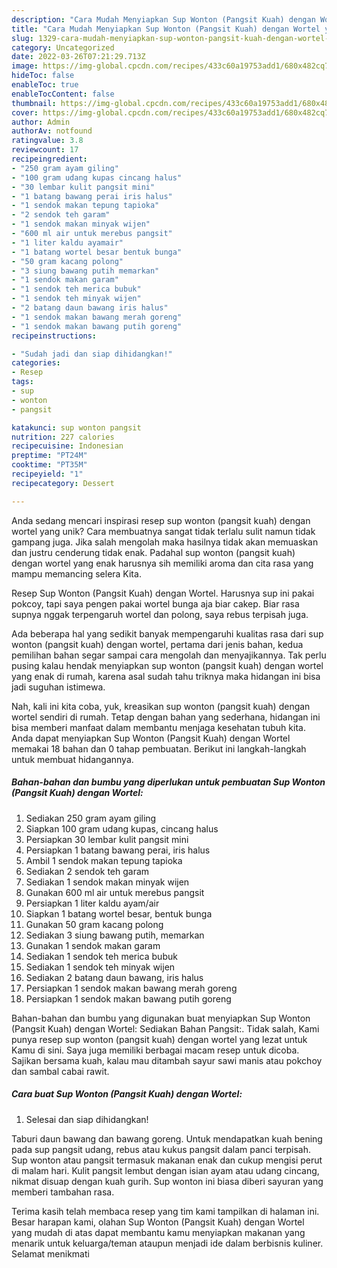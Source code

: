 ```yaml
---
description: "Cara Mudah Menyiapkan Sup Wonton (Pangsit Kuah) dengan Wortel yang Lezat"
title: "Cara Mudah Menyiapkan Sup Wonton (Pangsit Kuah) dengan Wortel yang Lezat"
slug: 1329-cara-mudah-menyiapkan-sup-wonton-pangsit-kuah-dengan-wortel-yang-lezat
category: Uncategorized
date: 2022-03-26T07:21:29.713Z
image: https://img-global.cpcdn.com/recipes/433c60a19753add1/680x482cq70/sup-wonton-pangsit-kuah-dengan-wortel-foto-resep-utama.jpg
hideToc: false
enableToc: true
enableTocContent: false
thumbnail: https://img-global.cpcdn.com/recipes/433c60a19753add1/680x482cq70/sup-wonton-pangsit-kuah-dengan-wortel-foto-resep-utama.jpg
cover: https://img-global.cpcdn.com/recipes/433c60a19753add1/680x482cq70/sup-wonton-pangsit-kuah-dengan-wortel-foto-resep-utama.jpg
author: Admin
authorAv: notfound
ratingvalue: 3.8
reviewcount: 17
recipeingredient:
- "250 gram ayam giling"
- "100 gram udang kupas cincang halus"
- "30 lembar kulit pangsit mini"
- "1 batang bawang perai iris halus"
- "1 sendok makan tepung tapioka"
- "2 sendok teh garam"
- "1 sendok makan minyak wijen"
- "600 ml air untuk merebus pangsit"
- "1 liter kaldu ayamair"
- "1 batang wortel besar bentuk bunga"
- "50 gram kacang polong"
- "3 siung bawang putih memarkan"
- "1 sendok makan garam"
- "1 sendok teh merica bubuk"
- "1 sendok teh minyak wijen"
- "2 batang daun bawang iris halus"
- "1 sendok makan bawang merah goreng"
- "1 sendok makan bawang putih goreng"
recipeinstructions:

- "Sudah jadi dan siap dihidangkan!"
categories:
- Resep
tags:
- sup
- wonton
- pangsit

katakunci: sup wonton pangsit 
nutrition: 227 calories
recipecuisine: Indonesian
preptime: "PT24M"
cooktime: "PT35M"
recipeyield: "1"
recipecategory: Dessert

---
```





Anda sedang mencari inspirasi resep sup wonton (pangsit kuah) dengan wortel yang unik? Cara membuatnya sangat tidak terlalu sulit namun tidak gampang juga. Jika salah mengolah maka hasilnya tidak akan memuaskan dan justru cenderung tidak enak. Padahal sup wonton (pangsit kuah) dengan wortel yang enak harusnya sih memiliki aroma dan cita rasa yang mampu memancing selera Kita.





Resep Sup Wonton (Pangsit Kuah) dengan Wortel. Harusnya sup ini pakai pokcoy, tapi saya pengen pakai wortel bunga aja biar cakep. Biar rasa supnya nggak terpengaruh wortel dan polong, saya rebus terpisah juga.

Ada beberapa hal yang sedikit banyak mempengaruhi kualitas rasa dari sup wonton (pangsit kuah) dengan wortel, pertama dari jenis bahan, kedua pemilihan bahan segar sampai cara mengolah dan menyajikannya. Tak perlu pusing kalau hendak menyiapkan sup wonton (pangsit kuah) dengan wortel yang enak di rumah, karena asal sudah tahu triknya maka hidangan ini bisa jadi suguhan istimewa.






Nah, kali ini kita coba, yuk, kreasikan sup wonton (pangsit kuah) dengan wortel sendiri di rumah. Tetap dengan bahan yang sederhana, hidangan ini bisa memberi manfaat dalam membantu menjaga kesehatan tubuh kita. Anda dapat menyiapkan Sup Wonton (Pangsit Kuah) dengan Wortel memakai 18 bahan dan 0 tahap pembuatan. Berikut ini langkah-langkah untuk membuat hidangannya.

<!--inarticleads1-->

##### Bahan-bahan dan bumbu yang diperlukan untuk pembuatan Sup Wonton (Pangsit Kuah) dengan Wortel:

1. Sediakan 250 gram ayam giling
1. Siapkan 100 gram udang kupas, cincang halus
1. Persiapkan 30 lembar kulit pangsit mini
1. Persiapkan 1 batang bawang perai, iris halus
1. Ambil 1 sendok makan tepung tapioka
1. Sediakan 2 sendok teh garam
1. Sediakan 1 sendok makan minyak wijen
1. Gunakan 600 ml air untuk merebus pangsit
1. Persiapkan 1 liter kaldu ayam/air
1. Siapkan 1 batang wortel besar, bentuk bunga
1. Gunakan 50 gram kacang polong
1. Sediakan 3 siung bawang putih, memarkan
1. Gunakan 1 sendok makan garam
1. Sediakan 1 sendok teh merica bubuk
1. Sediakan 1 sendok teh minyak wijen
1. Sediakan 2 batang daun bawang, iris halus
1. Persiapkan 1 sendok makan bawang merah goreng
1. Persiapkan 1 sendok makan bawang putih goreng


Bahan-bahan dan bumbu yang digunakan buat menyiapkan Sup Wonton (Pangsit Kuah) dengan Wortel: Sediakan Bahan Pangsit:. Tidak salah, Kami punya resep sup wonton (pangsit kuah) dengan wortel yang lezat untuk Kamu di sini. Saya juga memiliki berbagai macam resep untuk dicoba. Sajikan bersama kuah, kalau mau ditambah sayur sawi manis atau pokchoy dan sambal cabai rawit. 

<!--inarticleads2-->

##### Cara buat Sup Wonton (Pangsit Kuah) dengan Wortel:


1. Selesai dan siap dihidangkan!

Taburi daun bawang dan bawang goreng. Untuk mendapatkan kuah bening pada sup pangsit udang, rebus atau kukus pangsit dalam panci terpisah. Sup wonton atau pangsit termasuk makanan enak dan cukup mengisi perut di malam hari. Kulit pangsit lembut dengan isian ayam atau udang cincang, nikmat disuap dengan kuah gurih. Sup wonton ini biasa diberi sayuran yang memberi tambahan rasa. 

Terima kasih telah membaca resep yang tim kami tampilkan di halaman ini. Besar harapan kami, olahan Sup Wonton (Pangsit Kuah) dengan Wortel yang mudah di atas dapat membantu kamu menyiapkan makanan yang menarik untuk keluarga/teman ataupun menjadi ide dalam berbisnis kuliner. Selamat menikmati
